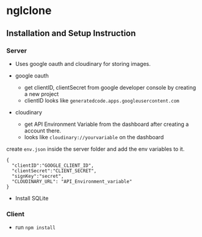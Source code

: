 # nglclone

## Installation and Setup Instruction


### Server
- Uses google oauth and cloudinary for storing images.

- google oauth
   - get clientID, clientSecret from google developer console by creating a new project
   - clientID looks like ```generatedcode.apps.googleusercontent.com```
- cloudinary
   - get API Environment Variable from the dashboard after creating a account there.
   - looks like ```cloudinary://yourvariable``` on the dashboard

create ```env.json``` inside the server folder and add the env variables to it.
```
{
  "clientID":"GOOGLE_CLIENT_ID",
  "clientSecret":"CLIENT_SECRET",
  "signKey":"secret",
  "CLOUDINARY_URL": "API_Environment_variable"
}
```

- Install SQLite

### Client
- run ```npm install```

